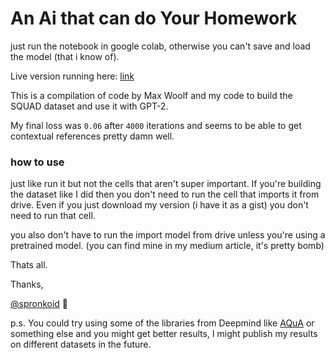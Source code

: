 # An Ai that can do Your Homework

just run the notebook in google colab, otherwise you can't save and load the model (that i know of).

Live version running here: [link](https://colab.research.google.com/drive/1hGxYPTx0E515cPcY-_vWfsdHMJQ1hPP8)



This is a compilation of code by Max Woolf and my code to build the SQUAD dataset and use it with GPT-2.

My final loss was `0.06` after `4000` iterations and seems to be able to get contextual references pretty damn well.

### how to use

just like run it but not the cells that aren't super important. If you're building the dataset like I did then you don't need to run the cell that imports it from drive. Even if you just download my version (i have it as a gist) you don't need to run that cell.

you also don't have to run the import model from drive unless you're using a pretrained model. (you can find mine in my medium article, it's pretty bomb)



Thats all.

Thanks,

 [@spronkoid](https://twitter.com/spronkoid) :turtle:
 
 
 p.s. You could try using some of the libraries from Deepmind like [AQuA](https://github.com/deepmind/AQuA)
 or something else and you might get better results, I might publish my results on different datasets in the future.
